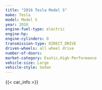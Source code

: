 ```yaml
---
title: "2016 Tesla Model S"
make: Tesla
model: Model S
year: 2016
engine-fuel-type: electric
engine-hp: 
engine-cylinders: 0
transmission-type: DIRECT_DRIVE
driven-wheels: all wheel drive
number-of-doors: 
market-category: Exotic,High-Performance
vehicle-size: Large
vehicle-style: Sedan
---
```


{{< car_info >}}
